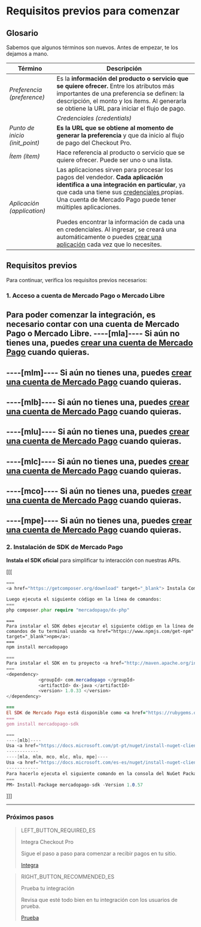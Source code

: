 # Requisitos previos para comenzar


## Glosario

Sabemos que algunos términos son nuevos. Antes de empezar, te los dejamos a mano.

| Término | Descripción |
| --- | --- |
| _Preferencia (preference)_ | Es la **información del producto o servicio que se quiere ofrecer.** Entre los atributos más importantes de una preferencia se definen: la descripción, el monto y los items. Al generarla se obtiene la URL para iniciar el flujo de pago. |
| | _Credenciales (credentials)_ | Tus credenciales son las **claves que te proporcionamos para que puedas configurar tus integraciones.**<br/><br/>**Public key**. Clave pública de la aplicación para conocer, por ejemplo, los medios de pago y cifrar datos de tarjeta. Debes usarla solo para tus integraciones.<br/>**Access token**. Clave privada de la aplicación para generar pagos. Debes usarla solo para tus integraciones.<br/><br/>Para poder encontrarlas, ve a tus <a href="[FAKER][CREDENTIALS][URL]" target="_blank"> credenciales </a> y selecciona las productivas.<br/><br/> |
| _Punto de inicio (init_point)_ | **Es la URL que se obtiene al momento de generar la preferencia** y que da inicio al flujo de pago del Checkout Pro. |
| _Ítem (ítem)_ | Hace referencia al producto o servicio que se quiere ofrecer. Puede ser uno o una lista. |
| _Aplicación (application)_ | Las aplicaciones sirven para procesar los pagos del vendedor. **Cada aplicación identifica a una integración en particular**, ya que cada una tiene sus <a href="[FAKER][CREDENTIALS][URL]" target="_blank"> credenciales </a>propias. Una cuenta de Mercado Pago puede tener múltiples aplicaciones.<br/><br/>Puedes encontrar la información de cada una en credenciales. Al ingresar, se creará una automáticamente o puedes <a href="https://applications.mercadopago.com/" target="_blank"> crear una aplicación</a> cada vez que lo necesites. |

## Requisitos previos

Para continuar, verifica los requisitos previos necesarios:

### 1. Acceso a cuenta de Mercado Pago o Mercado Libre
Para poder comenzar la integración, es necesario **contar con una cuenta de Mercado Pago o Mercado Libre**.
----[mla]----
Si aún no tienes una, puedes <a href="https://www.mercadopago.com.ar/" target="_blank"> crear una cuenta de Mercado Pago</a> cuando quieras.
------------
----[mlm]----
Si aún no tienes una, puedes <a href="https://www.mercadopago.com.mx/" target="_blank"> crear una cuenta de Mercado Pago</a> cuando quieras.
------------
----[mlb]----
Si aún no tienes una, puedes <a href="https://www.mercadopago.com.br/" target="_blank"> crear una cuenta de Mercado Pago</a> cuando quieras.
------------
----[mlu]----
Si aún no tienes una, puedes <a href="https://www.mercadopago.com.uy/" target="_blank"> crear una cuenta de Mercado Pago</a> cuando quieras.
------------
----[mlc]----
Si aún no tienes una, puedes <a href="https://www.mercadopago.cl/" target="_blank"> crear una cuenta de Mercado Pago</a> cuando quieras.
------------
----[mco]----
Si aún no tienes una, puedes <a href="https://www.mercadopago.com.co/" target="_blank"> crear una cuenta de Mercado Pago</a> cuando quieras.
------------
----[mpe]----
Si aún no tienes una, puedes <a href="https://www.mercadopago.com.pe/" target="_blank"> crear una cuenta de Mercado Pago</a> cuando quieras.
------------

### 2. Instalación de SDK de Mercado Pago
**Instala el SDK oficial** para simplificar tu interacción con nuestras APIs.

[[[
```php
===
<a href="https://getcomposer.org/download" target="_blank"> Instala Composer</a> para usar el SDK.

Luego ejecuta el siguiente código en la línea de comandos:
===
php composer.phar require "mercadopago/dx-php"
```
```node
===
Para instalar el SDK debes ejecutar el siguiente código en la línea de comandos de tu terminal usando <a href="https://www.npmjs.com/get-npm" target="_blank">npm</a>:
===
npm install mercadopago
```
```java
===
Para instalar el SDK en tu proyecto <a href="http://maven.apache.org/install.html" target="_blank"> Maven </a> agrega la siguiente dependencia en tu archivo pom.xml y luego ejecuta 'maven install'.
===
<dependency>
            <groupId> com.mercadopago </groupId>
            <artifactId> dx-java </artifactId>
            <version> 1.0.33 </version>
</dependency>
```
```ruby
===
El SDK de Mercado Pago está disponible como <a href="https://rubygems.org/gems/mercadopago-sdk" target="_blank"> gema</a>, para instalarla debes ejecutar el siguiente código en la línea de comandos:
===
gem install mercadopago-sdk
```
```csharp
===
----[mlb]----
Usa <a href="https://docs.microsoft.com/pt-pt/nuget/install-nuget-client-tools" target="_blank"> NuGet</a> para instalar el SDK .NET de Mercado Pago.
------------
----[mla, mlm, mco, mlc, mlu, mpe]----
Usa <a href="https://docs.microsoft.com/es-es/nuget/install-nuget-client-tools" target="_blank"> NuGet</a> para instalar el SDK .NET de Mercado Pago.
------------
Para hacerlo ejecuta el siguiente comando en la consola del NuGet Package Manager:
===
PM> Install-Package mercadopago-sdk -Version 1.0.57
```
]]]

---

### Próximos pasos

> LEFT_BUTTON_REQUIRED_ES
>
> Integra Checkout Pro
>
> Sigue el paso a paso para comenzar a recibir pagos en tu sitio.
>
> [Integra](https://www.mercadopago[FAKER][URL][DOMAIN]/developers/es/guides/online-payments/checkout-pro/integration/)

> RIGHT_BUTTON_RECOMMENDED_ES
>
> Prueba tu integración
>
> Revisa que esté todo bien en tu integración con los usuarios de prueba.
>
> [Prueba](https://www.mercadopago[FAKER][URL][DOMAIN]/developers/es/guides/online-payments/checkout-pro/test-integration/)
